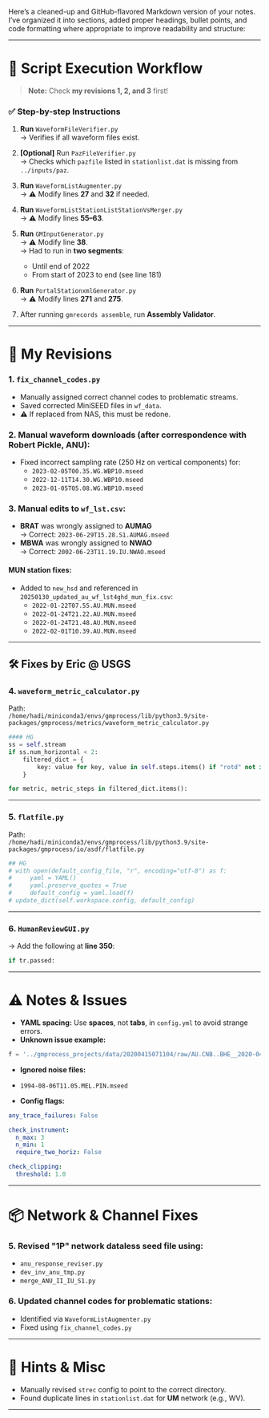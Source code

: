 Here’s a cleaned-up and GitHub-flavored Markdown version of your notes. I’ve organized it into sections, added proper headings, bullet points, and code formatting where appropriate to improve readability and structure:

---

# 📜 Script Execution Workflow

> **Note:** Check **my revisions 1, 2, and 3** first!

### ✅ Step-by-step Instructions

1. **Run** `WaveformFileVerifier.py`  
   → Verifies if all waveform files exist.

2. **[Optional]** Run `PazFileVerifier.py`  
   → Checks which `pazfile` listed in `stationlist.dat` is missing from `../inputs/paz`.

3. **Run** `WaveformListAugmenter.py`  
   → ⚠️ Modify lines **27** and **32** if needed.

4. **Run** `WaveformListStationListStationVsMerger.py`  
   → ⚠️ Modify lines **55–63**.

5. **Run** `GMInputGenerator.py`  
   → ⚠️ Modify line **38**.  
   → Had to run in **two segments**:
   - Until end of 2022
   - From start of 2023 to end (see line 181)

6. **Run** `PortalStationxmlGenerator.py`  
   → ⚠️ Modify lines **271** and **275**.

7. After running `gmrecords assemble`, run **Assembly Validator**.

---

# 🔁 My Revisions

### 1. `fix_channel_codes.py`  
- Manually assigned correct channel codes to problematic streams.  
- Saved corrected MiniSEED files in `wf_data`.  
- ⚠️ If replaced from NAS, this must be redone.

### 2. Manual waveform downloads (after correspondence with Robert Pickle, ANU):  
- Fixed incorrect sampling rate (250 Hz on vertical components) for:
  - `2023-02-05T00.35.WG.WBP10.mseed`
  - `2022-12-11T14.30.WG.WBP10.mseed`
  - `2023-01-05T05.08.WG.WBP10.mseed`

### 3. Manual edits to `wf_lst.csv`:
- **BRAT** was wrongly assigned to **AUMAG**  
  → Correct: `2023-06-29T15.28.S1.AUMAG.mseed`
- **MBWA** was wrongly assigned to **NWAO**  
  → Correct: `2002-06-23T11.19.IU.NWAO.mseed`

#### MUN station fixes:
- Added to `new_hsd` and referenced in `20250130_updated_au_wf_lst4ghd_mun_fix.csv`:
  - `2022-01-22T07.55.AU.MUN.mseed`
  - `2022-01-24T21.22.AU.MUN.mseed`
  - `2022-01-24T21.48.AU.MUN.mseed`
  - `2022-02-01T10.39.AU.MUN.mseed`

---

## 🛠️ Fixes by Eric @ USGS

### 4. `waveform_metric_calculator.py`  
Path:  
`/home/hadi/miniconda3/envs/gmprocess/lib/python3.9/site-packages/gmprocess/metrics/waveform_metric_calculator.py`

```python
#### HG
ss = self.stream
if ss.num_horizontal < 2:
    filtered_dict = {
        key: value for key, value in self.steps.items() if "rotd" not in key
    }

for metric, metric_steps in filtered_dict.items():
```

---

### 5. `flatfile.py`  
Path:  
`/home/hadi/miniconda3/envs/gmprocess/lib/python3.9/site-packages/gmprocess/io/asdf/flatfile.py`

```python
## HG
# with open(default_config_file, "r", encoding="utf-8") as f:
#     yaml = YAML()
#     yaml.preserve_quotes = True
#     default_config = yaml.load(f)
# update_dict(self.workspace.config, default_config)
```

---

### 6. `HumanReviewGUI.py`  
→ Add the following at **line 350**:

```python
if tr.passed:
```

---

# ⚠️ Notes & Issues

- **YAML spacing:** Use **spaces**, not **tabs**, in `config.yml` to avoid strange errors.
- **Unknown issue example:**

```python
f = '../gmprocess_projects/data/20200415071104/raw/AU.CNB..BHE__2020-04-15T07:07:00.019538Z__2020-04-15T07:36:59.994538Z.mseed'
```
- **Ignored noise files:**
- `1994-08-06T11.05.MEL.PIN.mseed`


- **Config flags:**

```yaml
any_trace_failures: False

check_instrument:
  n_max: 3
  n_min: 1
  require_two_horiz: False

check_clipping:
  threshold: 1.0
```

---

# 📦 Network & Channel Fixes

### 5. Revised "1P" network dataless seed file using:
- `anu_response_reviser.py`
- `dev_inv_anu_tmp.py`
- `merge_ANU_II_IU_S1.py`

### 6. Updated channel codes for problematic stations:
- Identified via `WaveformListAugmenter.py`
- Fixed using `fix_channel_codes.py`


---

# 🧠 Hints & Misc

- Manually revised `strec` config to point to the correct directory.
- Found duplicate lines in `stationlist.dat` for **UM** network (e.g., WV).

---
